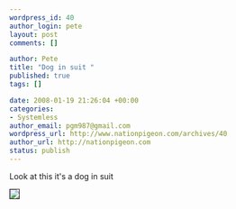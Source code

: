 ```yaml
--- 
wordpress_id: 40
author_login: pete
layout: post
comments: []

author: Pete
title: "Dog in suit "
published: true
tags: []

date: 2008-01-19 21:26:04 +00:00
categories: 
- Systemless
author_email: pgm987@gmail.com
wordpress_url: http://www.nationpigeon.com/archives/40
author_url: http://nationpigeon.com
status: publish
---
```

Look at this it's a dog in suit

<img src="http://img85.imageshack.us/img85/968/besseygmailcomyl4.png" border="1" />

